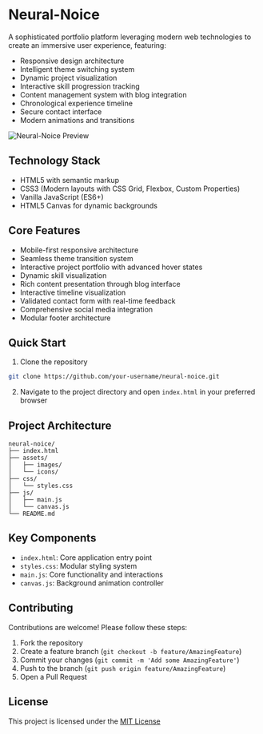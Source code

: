 # Neural-Noice

A sophisticated portfolio platform leveraging modern web technologies to create an immersive user experience, featuring:
- Responsive design architecture
- Intelligent theme switching system
- Dynamic project visualization
- Interactive skill progression tracking
- Content management system with blog integration
- Chronological experience timeline
- Secure contact interface
- Modern animations and transitions

![Neural-Noice Preview](assets/images/preview.png)

## Technology Stack
- HTML5 with semantic markup
- CSS3 (Modern layouts with CSS Grid, Flexbox, Custom Properties)
- Vanilla JavaScript (ES6+)
- HTML5 Canvas for dynamic backgrounds

## Core Features
- Mobile-first responsive architecture
- Seamless theme transition system
- Interactive project portfolio with advanced hover states
- Dynamic skill visualization
- Rich content presentation through blog interface
- Interactive timeline visualization
- Validated contact form with real-time feedback
- Comprehensive social media integration
- Modular footer architecture

## Quick Start
1. Clone the repository

```bash
git clone https://github.com/your-username/neural-noice.git
```

2. Navigate to the project directory and open `index.html` in your preferred browser

## Project Architecture
```
neural-noice/
├── index.html
├── assets/
│   ├── images/
│   └── icons/
├── css/
│   └── styles.css
├── js/
│   ├── main.js
│   └── canvas.js
└── README.md
```

## Key Components
- `index.html`: Core application entry point
- `styles.css`: Modular styling system
- `main.js`: Core functionality and interactions
- `canvas.js`: Background animation controller

## Contributing
Contributions are welcome! Please follow these steps:
1. Fork the repository
2. Create a feature branch (`git checkout -b feature/AmazingFeature`)
3. Commit your changes (`git commit -m 'Add some AmazingFeature'`)
4. Push to the branch (`git push origin feature/AmazingFeature`)
5. Open a Pull Request

## License
This project is licensed under the [MIT License](https://choosealicense.com/licenses/mit/)